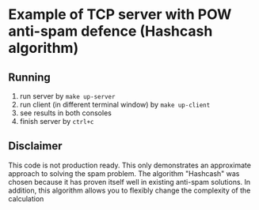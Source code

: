 # Example of TCP server with POW anti-spam defence (Hashcash algorithm)
## Running
1. run server by ```make up-server```
2. run client (in different terminal window) by ```make up-client```
3. see results in both consoles
4. finish server by ```ctrl+c```
## Disclaimer
This code is not production ready. This only demonstrates an approximate approach to solving the spam problem.
The algorithm "Hashcash" was chosen because it has proven itself well in existing anti-spam solutions. In addition, this algorithm allows you to flexibly change the complexity of the calculation